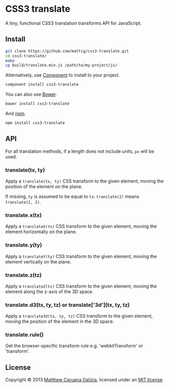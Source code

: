 # CSS3 translate #

A tiny, functional CSS3 translation transforms API for JavaScript.

## Install ##

```bash
git clone https://github.com/mattcg/css3-translate.git
cd css3-translate/
make
cp build/translate.min.js /path/to/my-project/js/
```

Alternatively, use [Component](https://github.com/component/component) to install to your project.

```bash
component install css3-translate
```

You can also use [Bower](http://bower.io/).

```bash
bower install css3-translate
```

And [npm](https://npmjs.org/).

```bash
npm install css3-translate
```

## API ##

For all translation methods, if a length does not include units, `px` will be used.

### translate(tx, ty) ###

Apply a `translate(tx, ty)` CSS transform to the given element, moving the position of the element on the plane.

If missing, `ty` is assumed to be equal to `tx`: `translate(2)` means `translate(2, 2)`.

### translate.x(tx) ###

Apply a `translateX(tx)` CSS transform to the given element, moving the element horizontally on the plane.

### translate.y(ty) ###

Apply a `translateY(ty)` CSS transform to the given element, moving the element vertically on the plane.

### translate.z(tz) ###

Apply a `translateZ(tz)` CSS transform to the given element, moving the element along the z-axis of the 3D space.

### translate.d3(tx, ty, tz) or translate['3d'](tx, ty, tz) ###

Apply a `translate3d(tx, ty, tz)` CSS transform to the given element, moving the position of the element in the 3D space.

### translate.rule() ###

Get the browser-specific transform rule e.g. 'webkitTransform' or 'transform'.

## License ##

Copyright © 2013 [Matthew Caruana Galizia](http://twitter.com/mcaruanagalizia), licensed under an [MIT license](http://mattcg.mit-license.org/).
